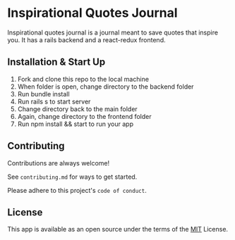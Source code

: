 
# Inspirational Quotes Journal


Inspirational quotes journal is a journal meant to save quotes that inspire you. It has a rails backend and a react-redux frontend. 


## Installation & Start Up

1. Fork and clone this repo to the local machine
2. When folder is open, change directory to the backend folder
3. Run bundle install 
4. Run rails s to start server 
5. Change directory back to the main folder
6. Again, change directory to the frontend folder
7. Run npm install && start to run your app


## Contributing

Contributions are always welcome!

See `contributing.md` for ways to get started.

Please adhere to this project's `code of conduct`.


## License

This app is available as an open source under the terms of the
[MIT](https://choosealicense.com/licenses/mit/) License.

